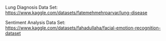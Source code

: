 Lung Diagnosis Data Set: https://www.kaggle.com/datasets/fatemehmehrparvar/lung-disease

Sentiment Analysis Data Set: https://www.kaggle.com/datasets/fahadullaha/facial-emotion-recognition-dataset

